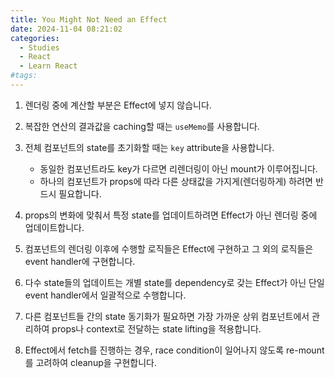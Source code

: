 ```yaml
---
title: You Might Not Need an Effect
date: 2024-11-04 08:21:02
categories:
  - Studies
  - React
  - Learn React
#tags:
---
```

1. 렌더링 중에 계산할 부분은 Effect에 넣지 않습니다.

2. 복잡한 연산의 결과값을 caching할 때는 `useMemo`를 사용합니다.

3. 전체 컴포넌트의 state를 초기화할 때는 `key` attribute을 사용합니다.

    - 동일한 컴포넌트라도 key가 다르면 리렌더링이 아닌 mount가 이루어집니다.
    - 하나의 컴포넌트가 props에 따라 다른 상태값을 가지게(렌더링하게) 하려면 반드시 필요합니다.

4. props의 변화에 맞춰서 특정 state를 업데이트하려면 Effect가 아닌 렌더링 중에 업데이트합니다.

5. 컴포넌트의 렌더링 이후에 수행할 로직들은 Effect에 구현하고 그 외의 로직들은 event handler에 구현합니다.

6. 다수 state들의 업데이트는 개별 state를 dependency로 갖는 Effect가 아닌 단일 event handler에서 일괄적으로 수행합니다.

7. 다른 컴포넌트들 간의 state 동기화가 필요하면 가장 가까운 상위 컴포넌트에서 관리하여 props나 context로 전달하는 state lifting을 적용합니다.

8. Effect에서 fetch를 진행하는 경우, race condition이 일어나지 않도록 re-mount를 고려하여 cleanup을 구현합니다.

